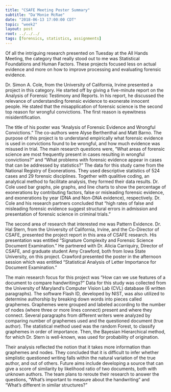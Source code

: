 ```yaml
---
title: "CSAFE Meeting Poster Summary"
subtitle: "Da'Monie McRae"
date: "2018-06-13 17:00:00 CDT"
topic: "week2"
layout: post
root: ../../../
tags: [forensics, statistics, assignments]
---
```


Of all the intriguing research presented on Tuesday at the All Hands Meeting, the category that really stood out to me was Statistical Foundations and Human Factors. These projects focused less on actual evidence and more on how to improve processing and evaluating forensic evidence. 


Dr. Simon A. Cole, from the University of California, Irvine presented a project in this category. He started off by giving a five-minute report on the Analysis of Forensic Testimony and Reports. In his report, he discussed the relevance of understanding forensic evidence to exonerate innocent people. He stated that the misapplication of forensic science is the second top reason for wrongful convictions. The first reason is eyewitness misidentification.


The title of his poster was “Analysis of Forensic Evidence and Wrongful Convictions.” The co-authors were Alyse Berthenthal and Matt Barno. The purpose of this project is to understand empirically what forensic evidence is used in convictions found to be wrongful, and how much evidence was misused in trial. The main research questions were, “What areas of forensic science are most frequently present in cases resulting in wrongful convictions?” and “What problems with forensic evidence appear in cases that can be addressed by statistics?” The data for this study came from the National Registry of Exonerations. They used descriptive statistics of 524 cases and 29 forensic disciplines. Together with qualitive coding, an analytical method to facilitate analysis, they formed their data results. Dr. Cole used bar graphs, pie graphs, and line charts to show the percentage of exonerations by contributing factors, false or misleading forensic evidence, and exonerations by year (DNA and Non-DNA evidence), respectively. Dr. Cole and his research partners concluded that “high rates of false and misleading forensic evidence suggest structural errors in admission and presentation of forensic science in criminal trials.” 


The second area of research that interested me was Pattern Evidence. Dr. Hal Stern, from the University of California, Irvine, and the Co-Director of CSAFE, presented the project report in this area of CSAFE research. His presentation was entitled “Signature Complexity and Forensic Science Document Examination.” He partnered with Dr. Alicia Carriquiry, Director of CSAFE, and graduate student Amy Crawford, both from Iowa State University, on this project. Crawford presented the poster in the afternoon session which was entitled “Statistical Analysis of Letter Importance for Document Examination.”


The main research focus for this project was “How can we use features of a document to compare handwritings?” Data for this study was collected from the University of Maryland’s Computer Vision Lab (CVL) database (6 written paragraphs). The software Flash ID, developed by NIST, was also utilized to determine authorship by breaking down words into pieces called graphemes. Graphemes were grouped and labeled according to the number of nodes (where three or more lines connect) present and where they connect. Several paragraphs from different writers were analyzed by comparing number of graphemes used and the questioned document (true author). The statistical method used was the random Forest, to classify graphemes in order of importance. Then, the Bayesian Hierarchical method, for which Dr. Stern is well-known, was used for probability of origination. 


Their analysis reflected the notion that it takes more information than graphemes and nodes. They concluded that it is difficult to infer whether simplistic questioned writing falls within the natural variation of the true author, and out of others. Future aims include developing a source that can give a score of similarity by likelihood ratio of two documents, both with unknown authors. The team plans to reroute their research to answer the questions, “What’s important to measure about the handwriting” and “What’s different in similar structures?”
